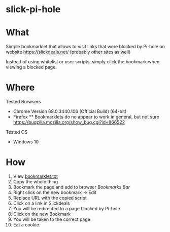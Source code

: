 # slick-pi-hole

# What
Simple bookmarklet that allows to visit links that were blocked by Pi-hole on website https://slickdeals.net/ (probably other sites as well)

Instead of using whitelist or user scripts, simply click the bookmark when viewing a blocked page.

# Where
Tested Browsers
* Chrome Version 68.0.3440.106 (Official Build) (64-bit)
* Firefox
** Bookmarklets do no appear to work in general, but not sure https://bugzilla.mozilla.org/show_bug.cgi?id=866522

Tested OS
* Windows 10

# How
1. View [bookmarklet.txt](bookmarklet.txt)
2. Copy the whole thing
3. Bookmark the page and add to browser *Bookmarks Bar*
4. Right click on the new bookmark -> Edit
5. Replace URL with the copied script
6. Click on a link in Slickdeals
7. You will be redirected to a page blocked by Pi-hole
8. Click on the new Bookmark
9. You will be taken to the correct page
10. Eat a cookie.
